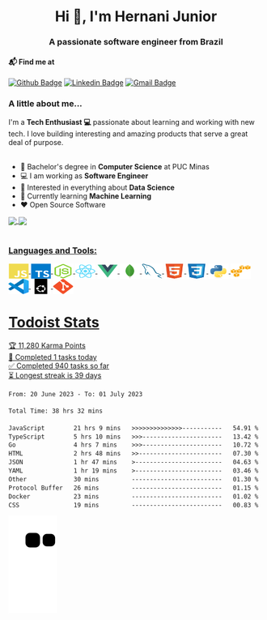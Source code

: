 
<h1 align="center">Hi 👋, I'm Hernani Junior</h1>
<h3 align="center">A passionate software engineer from Brazil</h3>

#### 📬 Find me at
[![Github Badge](http://img.shields.io/badge/-Github-black?style=flat-square&logo=github&link=https://github.com/hernanijr/)](https://github.com/hernanijr/) 
[![Linkedin Badge](https://img.shields.io/badge/-LinkedIn-blue?style=flat-square&logo=Linkedin&logoColor=white&link=https://www.linkedin.com/in/hernanivieirajr/)](https://www.linkedin.com/in/hernanivieirajr)
[![Gmail Badge](https://img.shields.io/badge/-Gmail-d14836?style=flat-square&logo=Gmail&logoColor=white&link=mailto:hernani.junior13@gmail.com)](mailto:hernani.junior13@gmail.com)

 
### A little about me...  
I'm a **Tech Enthusiast 💻** passionate about learning and working with new tech. I love building interesting and amazing products that serve a great deal of purpose. <br/><br/>

- 🔭 Bachelor's degree in **Computer Science** at PUC Minas
-   :computer: I am working as **Software Engineer**
-   :monocle_face: Interested in everything about **Data Science**
-   :seedling: Currently learning **Machine Learning**
-   :heart: Open Source Software



 <div>
  <a href="https://github.com/hernanijr">
  <img align="center" src="https://github-readme-stats.vercel.app/api?username=hernanijr&show_icons=true&theme=dracula&include_all_commits=true&count_private=true"/>
  <img align="center" src="http://github-readme-streak-stats.herokuapp.com?user=hernanijr&theme=dracula&hide_border=false"/>
</div>
 
 
<div style="display: inline_block"><br>
  <h3 align="left">Languages and Tools:</h3>
  <img align="center" alt="Hernani-Js" height="30" width="40" src="https://raw.githubusercontent.com/devicons/devicon/master/icons/javascript/javascript-plain.svg">
  <img align="center" alt="Hernani-Ts" height="30" width="40" src="https://raw.githubusercontent.com/devicons/devicon/master/icons/typescript/typescript-plain.svg">
  <img align="center" alt="Hernani-Node" height="30" width="40" src="https://raw.githubusercontent.com/devicons/devicon/master/icons/nodejs/nodejs-plain.svg">
  <img align="center" alt="Hernani-React" height="30" width="40" src="https://raw.githubusercontent.com/devicons/devicon/master/icons/react/react-original.svg">
  <img align="center" alt="Hernani-Vue" height="30" width="40" src="https://raw.githubusercontent.com/devicons/devicon/master/icons/vuejs/vuejs-original.svg">
  <img align="center" alt="Hernani-MongoDb" height="30" width="40" src="https://raw.githubusercontent.com/devicons/devicon/master/icons/mongodb/mongodb-original.svg">
  <img align="center" alt="Hernani-Mysql" height="30" width="40" src="https://raw.githubusercontent.com/devicons/devicon/master/icons/mysql/mysql-original.svg">
  <img align="center" alt="Hernani-HTML" height="30" width="40" src="https://raw.githubusercontent.com/devicons/devicon/master/icons/html5/html5-original.svg">
  <img align="center" alt="Hernani-CSS" height="30" width="40" src="https://raw.githubusercontent.com/devicons/devicon/master/icons/css3/css3-original.svg">
  <img align="center" alt="Hernani-Python" height="30" width="40" src="https://raw.githubusercontent.com/devicons/devicon/master/icons/python/python-original.svg">
  <img align="center" alt="Hernani-AWS" height="30" width="40" src="https://raw.githubusercontent.com/devicons/devicon/master/icons/amazonwebservices/amazonwebservices-original.svg">
  <img align="center" alt="Hernani-Vscode" height="30" width="40" src="https://raw.githubusercontent.com/devicons/devicon/master/icons/vscode/vscode-original.svg">
  <img align="center" alt="Hernani-ubuntu" height="30" width="40" src="https://raw.githubusercontent.com/devicons/devicon/master/icons/ubuntu/ubuntu-plain.svg">
  <img align="center" alt="Hernani-github" height="30" width="40" src="https://raw.githubusercontent.com/devicons/devicon/master/icons/git/git-original.svg">
</div>
  
  ##
  
# Todoist Stats

<!-- TODO-IST:START -->
🏆  11,280 Karma Points           
🌸  Completed 1 tasks today           
✅  Completed 940 tasks so far           
⏳  Longest streak is 39 days
<!-- TODO-IST:END -->

<!--START_SECTION:waka-->

```txt
From: 20 June 2023 - To: 01 July 2023

Total Time: 38 hrs 32 mins

JavaScript        21 hrs 9 mins   >>>>>>>>>>>>>>-----------   54.91 %
TypeScript        5 hrs 10 mins   >>>----------------------   13.42 %
Go                4 hrs 7 mins    >>>----------------------   10.72 %
HTML              2 hrs 48 mins   >>-----------------------   07.30 %
JSON              1 hr 47 mins    >------------------------   04.63 %
YAML              1 hr 19 mins    >------------------------   03.46 %
Other             30 mins         -------------------------   01.30 %
Protocol Buffer   26 mins         -------------------------   01.15 %
Docker            23 mins         -------------------------   01.02 %
CSS               19 mins         -------------------------   00.83 %
```

<!--END_SECTION:waka-->

 
<div> 
    
  ![Snake animation](https://github.com/hernanijr/hernanijr/blob/output/github-contribution-grid-snake.svg)
   
</div>
